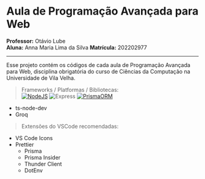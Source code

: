 # Aula de Programação Avançada para Web  

**Professor:** Otávio Lube  
**Aluna:** Anna Maria Lima da Silva
**Matrícula:** 202202977

--- 

Esse projeto contém os códigos de cada aula de Programação Avançada para Web, disciplina obrigatória do curso de Ciências da Computação na Universidade de Vila Velha.

> Frameworks / Platformas / Bibliotecas:  
  [![NodeJS](https://img.shields.io/badge/Node.js-43853D?style=for-the-badge&logo=node.js&logoColor=white)](https://github.com/nvm-sh/nvm?tab=readme-ov-file#install--update-script)
  ![Express](https://img.shields.io/badge/Express.js-404D59?style=for-the-badge)
  [![PrismaORM](https://img.shields.io/badge/Prisma-3982CE?style=for-the-badge&logo=Prisma&logoColor=white)](https://www.prisma.io/docs/getting-started/quickstart)
  - ts-node-dev
  - Groq

> Extensões do VSCode recomendadas:
  - VS Code Icons
- Prettier
  - Prisma
  - Prisma Insider
  - Thunder Client
  - DotEnv
 
